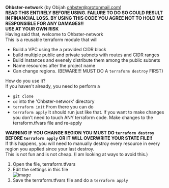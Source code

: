 **Ohbster-network** (by Obijah ohbster@protonmail.com)  
**READ THIS ENTIRELY BEFORE USING. FAILURE TO DO SO COULD RESULT IN FINANCIAL LOSS. BY USING THIS CODE YOU AGREE NOT TO HOLD ME RESPONSIBLE FOR ANY DAMAGES!!**  
**USE AT YOUR OWN RISK**  
Having said that, welcome to Ohbster-network  
This is a reusable terraform module that will  
- Build a VPC using the a provided CIDR block
- build multiple public and private subnets with routes and CIDR ranges
- Build Instances and evenely distribute them among the public subnets
- Name resources after the project name
- Can change regions. (BEWARE!!! MUST DO A `terraform destroy` FIRST)  

How do you use it?  
  If you haven't already, you need to perform a   
  - `git clone`
  - `cd` into the 'Ohbster-network' directory
  - `terraform init`
  From there you can do  
  - `terraform apply`
It should run just like that. If you want to make changes you don't need to touch ANY terraform code. Make changes to the terraform.tfvars file and re-apply

**WARNING IF YOU CHANGE REGION YOU MUST DO `terraform destroy` BEFORE `terraform apply` OR IT WILL OVERWRITE YOUR STATE FILE!!**  
  If this happens, you will need to manually destroy every resource in every region you applied since your last destroy.  
  This is not fun and is not cheap. (I am looking at ways to avoid this.)
  1) Open the file, terraform.tfvars
  2) Edit the settings in this file  
   ![image](https://github.com/ohbster/Ohbster-network/assets/96074979/d733460d-b84c-4eec-8543-b0312f6cc85d)
  3) Save the terraform.tfvars file and do a `terraform apply`


